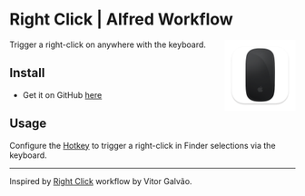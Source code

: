 # Right Click | Alfred Workflow

<img src="img/logo.png" alt="Alfred Right Click Workflow" align="right" width="125px"/>

Trigger a right-click on anywhere with the keyboard.

## Install

- Get it on GitHub [here](https://github.com/vanstrouble/right-click-alfred-workflow/releases)

## Usage

Configure the [Hotkey](https://www.alfredapp.com/help/workflows/triggers/hotkey/) to trigger a right-click in Finder selections via the keyboard.

---

Inspired by [Right Click](https://github.com/vitorgalvao/right-click-workflow.git) workflow by Vitor Galvão.
